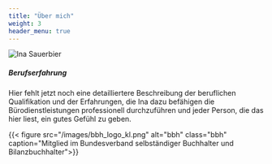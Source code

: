 ```yaml
---
title: "Über mich"
weight: 3
header_menu: true
---
```


![Ina Sauerbier](/images/Ina.png)

##### Berufserfahrung

Hier fehlt jetzt noch eine detailliertere Beschreibung der beruflichen Qualifikation und der Erfahrungen,
die Ina dazu befähigen die Bürodienstleistungen professionell durchzuführen und jeder Person, die das hier liest,
ein gutes Gefühl zu geben.

{{< figure src="/images/bbh_logo_kl.png" 
           alt="bbh" 
           class="bbh" 
           caption="Mitglied im Bundesverband selbständiger Buchhalter und Bilanzbuchhalter">}}

